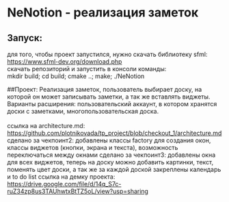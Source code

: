 # NeNotion - реализация заметок
## Запуск:
для того, чтобы проект запустился, нужно скачать библиотеку sfml:\
https://www.sfml-dev.org/download.php \
cкачать репозиторий и запустить в консоли команды:\
mkdir build; cd build; cmake ..; make; ./NeNotion

##Проект:
Реализация заметок, пользователь выбирает доску, на которой он может записывать заметки, а так же вставлять виджеты. Варианты расширения: пользовательский аккаунт, в котором хранятся доски с заметками, многопользовательская доска.\
\
ссылка на architecture.md: https://github.com/plotnikovada/tp_project/blob/checkout_1/architecture.md
сделано за чекпоинт2: 
добавлены классы factory для создания окон, классы виджетов (кнопки, экрана и текста), возможность переключаться между окнами
сделано за чекпоинт3:
добавлены окна для всех виджетов, теперь на доску можно добавить картинки, текст, поменять цвет доски, а так же за каждой доской закреплены календарь и to do list
ссылка на демку проекта:
https://drive.google.com/file/d/14q_S7c-ruZ34zp8us3TAUhwtxBtTZ5oL/view?usp=sharing